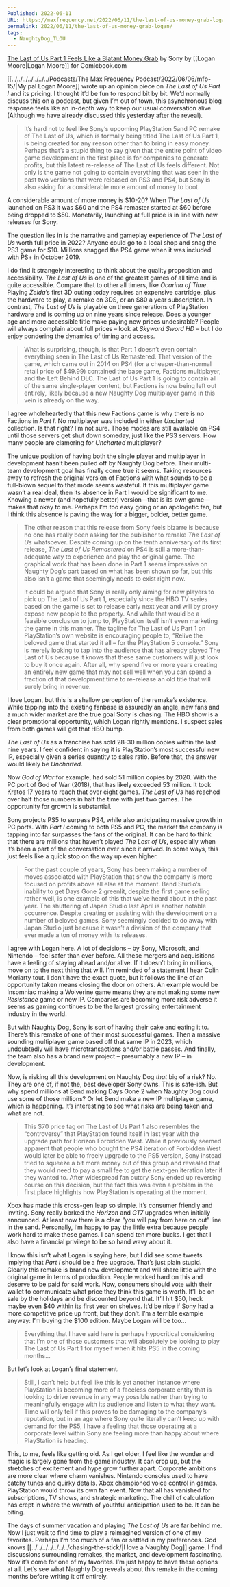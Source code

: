 ```yaml
---
Published: 2022-06-11
URL: https://maxfrequency.net/2022/06/11/the-last-of-us-money-grab-logan/
permalink: 2022/06/11/the-last-of-us-money-grab-logan/
tags:
  - NaughtyDog_TLOU
---
```

[The Last of Us Part 1 Feels Like a Blatant Money Grab](https://comicbook.com/gaming/news/the-last-of-us-part-1-ps5-sony-price-opinion/) by Sony by [[Logan Moore|Logan Moore]] for Comicbook.com

[[../../../../../../../Podcasts/The Max Frequency Podcast/2022/06/06/mfp-15/|My pal Logan Moore]] wrote up an opinion piece on *The Last of Us Part I* and its pricing. I thought it’d be fun to respond bit by bit. We’d normally discuss this on a podcast, but given I’m out of town, this asynchronous blog response feels like an in-depth way to keep our usual conversation alive. (Although we have already discussed this yesterday after the reveal).

> It’s hard not to feel like Sony‘s upcoming PlayStation 5and PC remake of The Last of Us, which is formally being titled The Last of Us Part 1, is being created for any reason other than to bring in easy money. Perhaps that’s a stupid thing to say given that the entire point of video game development in the first place is for companies to generate profits, but this latest re-release of The Last of Us feels different. Not only is the game not going to contain everything that was seen in the past two versions that were released on PS3 and PS4, but Sony is also asking for a considerable more amount of money to boot.

A considerable amount of more money is $10-20? When *The Last of Us* launched on PS3 it was $60 and the PS4 remaster started at $60 before being dropped to $50. Monetarily, launching at full price is in line with new releases for Sony.

The question lies in is the narrative and gameplay experience of *The Last of Us* worth full price in 2022? Anyone could go to a local shop and snag the PS3 game for $10. Millions snagged the PS4 game when it was included with PS+ in October 2019.

I do find it strangely interesting to think about the quality proposition and accessibility. *The Last of Us* is one of the greatest games of all time and is quite accessible. Compare that to other all timers, like *Ocarina of Time*. Playing *Zelda*’s first 3D outing today requires an expensive cartridge, plus the hardware to play, a remake on 3DS, or an $80 a year subscription. In contrast, *The Last of Us* is playable on three generations of PlayStation hardware and is coming up on nine years since release. Does a younger age and more accessible title make paying new prices undesirable? People will always complain about full prices – look at *Skyward Sword HD* – but I do enjoy pondering the dynamics of timing and access.

> What is surprising, though, is that Part 1 doesn’t even contain everything seen in The Last of Us Remastered. That version of the game, which came out in 2014 on PS4 (for a cheaper-than-normal retail price of $49.99) contained the base game, Factions multiplayer, and the Left Behind DLC. The Last of Us Part 1 is going to contain all of the same single-player content, but Factions is now being left out entirely, likely because a new Naughty Dog multiplayer game in this vein is already on the way.

I agree wholeheartedly that this new Factions game is why there is no Factions in *Part I*. No multiplayer was included in either *Uncharted* collection. Is that right? I’m not sure. Those modes are still available on PS4 until those servers get shut down someday, just like the PS3 servers. How many people are clamoring for *Uncharted* multiplayer?

The unique position of having both the single player and multiplayer in development hasn’t been pulled off by Naughty Dog before. Their multi-team development goal has finally come true it seems. Taking resources away to refresh the original version of Factions with what sounds to be a full-blown sequel to that mode seems wasteful. If this multiplayer game wasn’t a real deal, then its absence in Part I would be significant to me. Knowing a newer (and hopefully better) version—that is its own game—makes that okay to me. Perhaps I’m too easy going or an apologetic fan, but I think this absence is paving the way for a bigger, bolder, better game.

> The other reason that this release from Sony feels bizarre is because no one has really been asking for the publisher to remake *The Last of Us* whatsoever. Despite coming up on the tenth anniversary of its first release, *The Last of Us Remastered* on PS4 is still a more-than-adequate way to experience and play the original game. The graphical work that has been done in Part 1 seems impressive on Naughty Dog’s part based on what has been shown so far, but this also isn’t a game that seemingly needs to exist right now.
> 
> It could be argued that Sony is really only aiming for new players to pick up The Last of Us Part 1, especially since the HBO TV series based on the game is set to release early next year and will by proxy expose new people to the property. And while that would be a feasible conclusion to jump to, PlayStation itself isn’t even marketing the game in this manner. The tagline for The Last of Us Part 1 on PlayStation’s own website is encouraging people to, “Relive the beloved game that started it all – for the PlayStation 5 console.” Sony is merely looking to tap into the audience that has already played The Last of Us because it knows that these same customers will just look to buy it once again. After all, why spend five or more years creating an entirely new game that may not sell well when you can spend a fraction of that development time to re-release an old title that will surely bring in revenue.

I love Logan, but this is a shallow perception of the remake’s existence. While tapping into the existing fanbase is assuredly an angle, new fans and a much wider market are the true goal Sony is chasing. The HBO show is a clear promotional opportunity, which Logan rightly mentions. I suspect sales from both games will get that HBO bump.

*The Last of Us* as a franchise has sold 28-30 million copies within the last nine years. I feel confident in saying it is PlayStation’s most successful new IP, especially given a series quantity to sales ratio. Before that, the answer would likely be *Uncharted*.

Now *God of War* for example, had sold 51 million copies by 2020. With the PC port of God of War (2018), that has likely exceeded 53 million. It took Kratos 17 years to reach that over eight games. *The Last of Us* has reached over half those numbers in half the time with just two games. The opportunity for growth is substantial.

Sony projects PS5 to surpass PS4, while also anticipating massive growth in PC ports. With *Part I* coming to both PS5 and PC, the market the company is tapping into far surpasses the fans of the original. It can be hard to think that there are millions that haven’t played *The Last of Us*, especially when it’s been a part of the conversation ever since it arrived. In some ways, this just feels like a quick stop on the way up even higher.

> For the past couple of years, Sony has been making a number of moves associated with PlayStation that show the company is more focused on profits above all else at the moment. Bend Studio’s inability to get Days Gone 2 greenlit, despite the first game selling rather well, is one example of this that we’ve heard about in the past year. The shuttering of Japan Studio last April is another notable occurrence. Despite creating or assisting with the development on a number of beloved games, Sony seemingly decided to do away with Japan Studio just because it wasn’t a division of the company that ever made a ton of money with its releases.

I agree with Logan here. A lot of decisions – by Sony, Microsoft, and Nintendo – feel safer than ever before. All these mergers and acquisitions have a feeling of staying ahead and/or alive. If it doesn’t bring in millions, move on to the next thing that will. I’m reminded of a statement I hear Colin Moriarty tout. I don’t have the exact quote, but it follows the line of an opportunity taken means closing the door on others. An example would be Insomniac making a Wolverine game means they are not making some new *Resistance* game or new IP. Companies are becoming more risk adverse it seems as gaming continues to be the largest grossing entertainment industry in the world.

But with Naughty Dog, Sony is sort of having their cake and eating it to. There’s this remake of one of their most successful games. Then a massive sounding multiplayer game based off that same IP in 2023, which undoubtedly will have microtransactions and/or battle passes. And finally, the team also has a brand new project – presumably a new IP – in development.

Now, is risking all this development on Naughty Dog *that* big of a risk? No. They are one of, if not the, best developer Sony owns. This is safe-ish. But why spend millions at Bend making Days Gone 2 when Naughty Dog could use some of those millions? Or let Bend make a new IP multiplayer game, which is happening. It’s interesting to see what risks are being taken and what are not.

> This $70 price tag on The Last of Us Part 1 also resembles the “controversy” that PlayStation found itself in last year with the upgrade path for Horizon Forbidden West. While it previously seemed apparent that people who bought the PS4 iteration of Forbidden West would later be able to freely upgrade to the PS5 version, Sony instead tried to squeeze a bit more money out of this group and revealed that they would need to pay a small fee to get the next-gen iteration later if they wanted to. After widespread fan outcry Sony ended up reversing course on this decision, but the fact this was even a problem in the first place highlights how PlayStation is operating at the moment.

Xbox has made this cross-gen leap so simple. It’s consumer friendly and inviting. Sony really borked the *Horizon* and *GT7* upgrades when initially announced. At least now there is a clear “you will pay from here on out” line in the sand. Personally, I’m happy to pay the little extra because people work hard to make these games. I can spend ten more bucks. I get that I also have a financial privilege to be so hand wavy about it.

I know this isn’t what Logan is saying here, but I did see some tweets implying that *Part I* should be a free upgrade. That’s just plain stupid. Clearly this remake is brand new development and will share little with the original game in terms of production. People worked hard on this and deserve to be paid for said work. Now, consumers should vote with their wallet to communicate what price they think this game is worth. It’ll be on sale by the holidays and be discounted beyond that. It’ll hit $50, heck maybe even $40 within its first year on shelves. It’d be nice if Sony had a more competitive price up front, but they don’t. I’m a terrible example anyway: I’m buying the $100 edition. Maybe Logan will be too…

> Everything that I have said here is perhaps hypocritical considering that I’m one of those customers that will absolutely be looking to play The Last of Us Part 1 for myself when it hits PS5 in the coming months…

But let’s look at Logan’s final statement.

> Still, I can’t help but feel like this is yet another instance where PlayStation is becoming more of a faceless corporate entity that is looking to drive revenue in any way possible rather than trying to meaningfully engage with its audience and listen to what they want. Time will only tell if this proves to be damaging to the company’s reputation, but in an age where Sony quite literally can’t keep up with demand for the PS5, I have a feeling that those operating at a corporate level within Sony are feeling more than happy about where PlayStation is heading.

This, to me, feels like getting old. As I get older, I feel like the wonder and magic is largely gone from the game industry. It can crop up, but the stretches of excitement and hype grow further apart. Corporate ambitions are more clear where charm vanishes. Nintendo consoles used to have catchy tunes and quirky details. Xbox championed voice control in games. PlayStation would throw its own fan event. Now that all has vanished for subscriptions, TV shows, and strategic marketing. The chill of calculation has crept in where the warmth of youthful anticipation used to be. It can be biting.

The days of summer vacation and playing *The Last of Us* are far behind me. Now I just wait to find time to play a reimagined version of one of my favorites. Perhaps I’m too much of a fan or settled in my preferences. God knows [[../../../../../../../chasing-the-stick/|I love a Naughty Dog]] game. I find discussions surrounding remakes, the market, and development fascinating. Now it’s come for one of my favorites. I’m just happy to have these options at all. Let’s see what Naughty Dog reveals about this remake in the coming months before writing it off entirely.